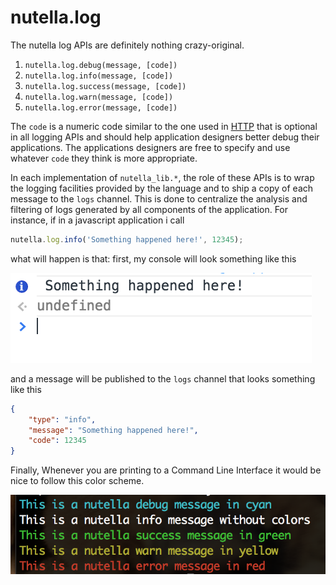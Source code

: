 # nutella.log
The nutella log APIs are definitely nothing crazy-original.

1. `nutella.log.debug(message, [code])`
1. `nutella.log.info(message, [code])`
1. `nutella.log.success(message, [code])`
1. `nutella.log.warn(message, [code])`
1. `nutella.log.error(message, [code])`

The `code` is a numeric code similar to the one used in [HTTP](http://tools.ietf.org/html/rfc7231#section-6) that is optional in all logging APIs and should help application designers better debug their applications. The applications designers are free to specify and use whatever `code` they think is more appropriate.

In each implementation of `nutella_lib.*`, the role of these APIs is to wrap the logging facilities provided by the language and to ship a copy of each message to the `logs` channel. This is done to centralize the analysis and filtering of logs generated by all components of the application. For instance, if in a javascript application i call
```javascript
nutella.log.info('Something happened here!', 12345);
```
what will happen is that: first, my console will look something like this

![Image | height = 80px](images/image_console_log.png?raw=true)

and a message will be published to the `logs` channel that looks something like this
```json
{
    "type": "info",
    "message": "Something happened here!",
    "code": 12345
}
```

Finally, Whenever you are printing to a Command Line Interface it would be nice to follow this color scheme.

![Image | height = 100px](images/image_logs_colors.png?raw=true)